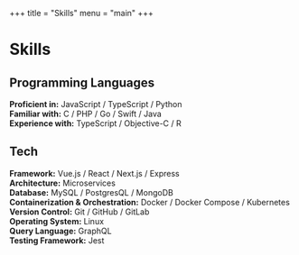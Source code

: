 +++
title = "Skills"
menu = "main"
+++

# Skills

## Programming Languages

**Proficient in:** JavaScript / TypeScript / Python  
**Familiar with:** C / PHP / Go / Swift / Java  
**Experience with:** TypeScript / Objective-C / R

## Tech
**Framework:**
  Vue.js / React / Next.js / Express  
**Architecture:**
  Microservices  
**Database:**
  MySQL / PostgresQL / MongoDB  
**Containerization & Orchestration:**
  Docker / Docker Compose / Kubernetes  
**Version Control:**
  Git / GitHub / GitLab  
**Operating System:**
  Linux  
**Query Language:**
  GraphQL  
**Testing Framework:**
  Jest  

